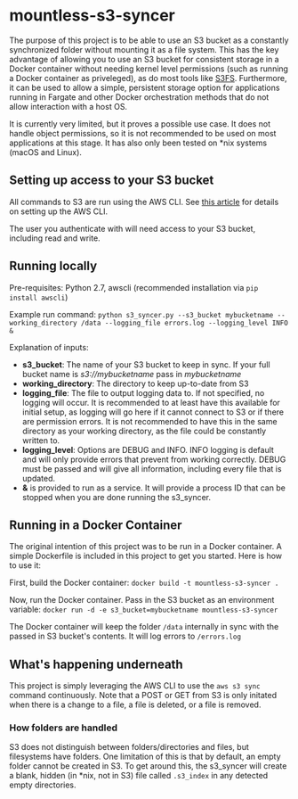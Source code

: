 # mountless-s3-syncer
The purpose of this project is to be able to use an S3 bucket as a constantly synchronized folder without mounting it as a file system. This has the key advantage of allowing you to use an S3 bucket for consistent storage in a Docker container without needing kernel level permissions (such as running a Docker container as priveleged), as do most tools like [S3FS](https://github.com/s3fs-fuse/s3fs-fuse). Furthermore, it can be used to allow a simple, persistent storage option for applications running in Fargate and other Docker orchestration methods that do not allow interaction with a host OS. 

It is currently very limited, but it proves a possible use case. It does not handle object permissions, so it is not recommended to be used on most applications at this stage. It has also only been tested on *nix systems (macOS and Linux).

## Setting up access to your S3 bucket
All commands to S3 are run using the AWS CLI. See [this article](http://docs.aws.amazon.com/cli/latest/userguide/cli-chap-getting-started.html) for details on setting up the AWS CLI.

The user you authenticate with will need access to your S3 bucket, including read and write.

## Running locally
Pre-requisites: Python 2.7, awscli (recommended installation via `pip install awscli`)

Example run command:
`python s3_syncer.py --s3_bucket mybucketname --working_directory /data --logging_file errors.log --logging_level INFO &`

Explanation of inputs:
* **s3_bucket**: The name of your S3 bucket to keep in sync. If your full bucket name is _s3://mybucketname_ pass in _mybucketname_
* **working_directory**: The directory to keep up-to-date from S3
* **logging_file**: The file to output logging data to. If not specified, no logging will occur. It is recommended to at least have this available for initial setup, as logging will go here if it cannot connect to S3 or if there are permission errors. It is not recommended to have this in the same directory as your working directory, as the file could be constantly written to.
* **logging_level**: Options are DEBUG and INFO. INFO logging is default and will only provide errors that prevent from working correctly. DEBUG must be passed and will give all information, including every file that is updated.
* **&** is provided to run as a service. It will provide a process ID that can be stopped when you are done running the s3_syncer.


## Running in a Docker Container
The original intention of this project was to be run in a Docker container. A simple Dockerfile is included in this project to get you started. Here is how to use it:

First, build the Docker container:
`docker build -t mountless-s3-syncer .`

Now, run the Docker container. Pass in the S3 bucket as an environment variable: 
`docker run -d -e s3_bucket=mybucketname mountless-s3-syncer`

The Docker container will keep the folder `/data` internally in sync with the passed in S3 bucket's contents. It will log errors to `/errors.log`

## What's happening underneath
This project is simply leveraging the AWS CLI to use the `aws s3 sync` command continuously. Note that a POST or GET from S3 is only initated when there is a change to a file, a file is deleted, or a file is removed.

### How folders are handled
S3 does not distinguish between folders/directories and files, but filesystems have folders. One limitation of this is that by default, an empty folder cannot be created in S3. To get around this, the s3_syncer will create a blank, hidden (in *nix, not in S3) file called `.s3_index` in any detected empty directories.
